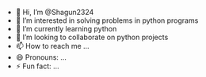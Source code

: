 - 👋 Hi, I’m @Shagun2324
- 👀 I’m interested in solving problems in python programs
- 🌱 I’m currently learning python 
- 💞️ I’m looking to collaborate on python projects 
- 📫 How to reach me ...
- 😄 Pronouns: ...
- ⚡ Fun fact: ...

<!---
Shagun2324/Shagun2324 is a ✨ special ✨ repository because its `README.md` (this file) appears on your GitHub profile.
You can click the Preview link to take a look at your changes.
--->
